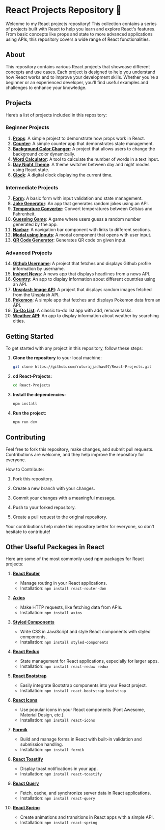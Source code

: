 # React Projects Repository 🚀

Welcome to my React projects repository! This collection contains a series of projects built with React to help you learn and explore React's features. From basic concepts like props and state to more advanced applications using APIs, this repository covers a wide range of React functionalities.

## About

This repository contains various React projects that showcase different concepts and use cases. Each project is designed to help you understand how React works and to improve your development skills. Whether you're a beginner or an experienced developer, you'll find useful examples and challenges to enhance your knowledge.

## Projects

Here’s a list of projects included in this repository:

### **Beginner Projects**
1. **[Props](https://github.com/ruturajjadhav07/React-Projects/tree/main/props)**: A simple project to demonstrate how props work in React.
2. **[Counter](https://github.com/ruturajjadhav07/React-Projects/tree/main/counter)**: A simple counter app that demonstrates state management.
3. **[Background Color Changer](https://github.com/ruturajjadhav07/React-Projects/tree/main/backgroundColorChange)**: A project that allows users to change the background color dynamically.
4. **[Word Calculator](https://github.com/ruturajjadhav07/React-Projects/tree/main/word%20calculator)**: A tool to calculate the number of words in a text input.
5. **[Day Night Theme](https://github.com/ruturajjadhav07/React-Projects/tree/main/day%20night%20theme)**: A theme switcher between day and night modes using React state.
6. **[Clock](https://github.com/ruturajjadhav07/React-Projects/tree/main/clock)**: A digital clock displaying the current time.

### **Intermediate Projects**
7. **[Form](https://github.com/ruturajjadhav07/React-Projects/tree/main/form)**: A basic form with input validation and state management.
8. **[Joke Generator](https://github.com/ruturajjadhav07/React-Projects/tree/main/jokegenerator)**: An app that generates random jokes using an API.
9. **[Temperature Converter](https://github.com/ruturajjadhav07/React-Projects/tree/main/temperature%20converter)**: Convert temperatures between Celsius and Fahrenheit.
10. **[Guessing Game](https://github.com/ruturajjadhav07/React-Projects/tree/main/guessing%20game)**: A game where users guess a random number generated by the app.
11. **[Navbar](https://github.com/ruturajjadhav07/React-Projects/tree/main/navbar%20routing)**: A navigation bar component with links to different sections.
12. **[Modal using Inputs](https://github.com/ruturajjadhav07/React-Projects/tree/main/modal%20using%20inputs)**: A modal component that opens with user input.
13. **[QR Code Generator](https://github.com/ruturajjadhav07/React-Projects/tree/main/qr%20generator)**: Generates QR code on given input.

### **Advanced Projects**
14. **[Github Username](https://github.com/ruturajjadhav07/React-Projects/tree/main/github%20username)**: A project that fetches and displays Github profile information by username.
15. **[Inshort News](https://github.com/ruturajjadhav07/React-Projects/tree/main/inshort%20news)**: A news app that displays headlines from a news API.
16. **[Country](https://github.com/ruturajjadhav07/React-Projects/tree/main/country)**: An app to display information about different countries using an API.
17. **[Unsplash Image API](https://github.com/ruturajjadhav07/React-Projects/tree/main/unsplashimage)**: A project that displays random images fetched from the Unsplash API.
18. **[Pokemon](https://github.com/ruturajjadhav07/React-Projects/tree/main/pokemon)**: A simple app that fetches and displays Pokemon data from an API.
19. **[To-Do List](https://github.com/ruturajjadhav07/React-Projects/tree/main/to-do%20list)**: A classic to-do list app with add, remove tasks.
20. **[Weather API](https://github.com/ruturajjadhav07/React-Projects/tree/main/weather)**: An app to display information about weather by searching cities.

## Getting Started
To get started with any project in this repository, follow these steps:

1. **Clone the repository** to your local machine:
   ```bash
   git clone https://github.com/ruturajjadhav07/React-Projects.git

2. **cd React-Projects:** 
   ```bash
   cd React-Projects

3. **Install the dependencies:** 
   ```bash
   npm install

4. **Run the project:** 
   ```bash
   npm run dev

## Contributing
Feel free to fork this repository, make changes, and submit pull requests. Contributions are welcome, and they help improve the repository for everyone.

How to Contribute:
1. Fork this repository.

2. Create a new branch with your changes.

3. Commit your changes with a meaningful message.

4. Push to your forked repository.

5. Create a pull request to the original repository.

Your contributions help make this repository better for everyone, so don't hesitate to contribute!

## Other Useful Packages in React
Here are some of the most commonly used npm packages for React projects:

1. **[React Router](https://www.npmjs.com/package/react-router-dom)**  
   - Manage routing in your React applications.
   - Installation: `npm install react-router-dom`

2. **[Axios](https://www.npmjs.com/package/axios)**  
   - Make HTTP requests, like fetching data from APIs.
   - Installation: `npm install axios`

3. **[Styled Components](https://www.npmjs.com/package/styled-components)**  
   - Write CSS in JavaScript and style React components with styled components.
   - Installation: `npm install styled-components`

4. **[React Redux](https://www.npmjs.com/package/react-redux)**  
   - State management for React applications, especially for larger apps.
   - Installation: `npm install react-redux redux`

5. **[React Bootstrap](https://www.npmjs.com/package/react-bootstrap)**  
   - Easily integrate Bootstrap components into your React project.
   - Installation: `npm install react-bootstrap bootstrap`

6. **[React Icons](https://www.npmjs.com/package/react-icons)**  
   - Use popular icons in your React components (Font Awesome, Material Design, etc.).
   - Installation: `npm install react-icons`

7. **[Formik](https://www.npmjs.com/package/formik)**  
   - Build and manage forms in React with built-in validation and submission handling.
   - Installation: `npm install formik`

8. **[React Toastify](https://www.npmjs.com/package/react-toastify)**  
   - Display toast notifications in your app.
   - Installation: `npm install react-toastify`

9. **[React Query](https://www.npmjs.com/package/react-query)**  
   - Fetch, cache, and synchronize server data in React applications.
   - Installation: `npm install react-query`

10. **[React Spring](https://www.npmjs.com/package/react-spring)**  
    - Create animations and transitions in React apps with a simple API.
    - Installation: `npm install react-spring`

